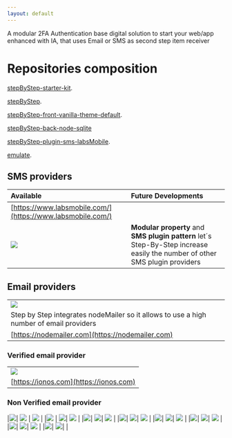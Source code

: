 ```yaml
---
layout: default
---
```


A modular 2FA Authentication base digital solution to start your web/app enhanced with IA, that uses Email or SMS as second step item receiver

# Repositories composition

[stepByStep-starter-kit](https://github.com/hectorserranodelafuente/stepByStep-starter-kit).

[stepByStep](https://github.com/hectorserranodelafuente/stepByStep).

[stepByStep-front-vanilla-theme-default](https://github.com/hectorserranodelafuente/stepByStep-front-vanilla-theme-default).

[stepByStep-back-node-sqlite](https://github.com/hectorserranodelafuente/stepByStep-back-node-sqlite)

[stepByStep-plugin-sms-labsMobile](https://github.com/hectorserranodelafuente/stepByStep-plugin-sms-labsMobile).

[emulate](https://github.com/hectorserranodelafuente/emulate).


## SMS providers

|  Available   | Future Developments |
|:-------------|:-------------|
| [https://www.labsmobile.com/](https://www.labsmobile.com/) |           | 
| ![](documentation/img/labsMobile.jpg) | **Modular property** and **SMS plugin pattern** let´s Step-By-Step increase easily the number of other SMS plugin providers |



## Email providers

|    |
|:-------------|
|![](documentation/img/logosProviders/nodeMailer.jpg)|
| Step by Step integrates nodeMailer so it allows to use a high number of email providers|
| [https://nodemailer.com](https://nodemailer.com) |



### Verified email provider

|    |
|:-------------|
|![](documentation/img/logosProviders/ionos.jpg)|
| [https://ionos.com](https://ionos.com) |


### Non Verified email provider 

|![](documentation/img/logosProviders/microsoft.jpg)|  ![](documentation/img/logosProviders/gmail.jpg) | ![](documentation/img/logosProviders/amazon.jpg) |
|![](documentation/img/logosProviders/zoho.jpg) | ![](documentation/img/logosProviders/goDaddy.jpg)|  ![](documentation/img/logosProviders/iCloud.jpg) |
|![](documentation/img/logosProviders/aol.jpg)| ![](documentation/img/logosProviders/brevo.jpg)|  ![](documentation/img/logosProviders/debugMail.jpg) |
|![](documentation/img/logosProviders/dyn.jpg)| ![](documentation/img/logosProviders/fastMail.jpg)|  ![](documentation/img/logosProviders/gandi.jpg) |
|![](documentation/img/logosProviders/mailchimp.jpg)| ![](documentation/img/logosProviders/mailee.jpg)|  ![](documentation/img/logosProviders/mailjet.jpg) |
|![](documentation/img/logosProviders/onlineee.jpg)| ![](documentation/img/logosProviders/postmark.jpg)|  ![](documentation/img/logosProviders/mandrill.jpg) |
|![](documentation/img/logosProviders/sendcloud.jpg)| ![](documentation/img/logosProviders/sendgrid.jpg)|  ![](documentation/img/logosProviders/sparkpost.jpg) |
|![](documentation/img/logosProviders/yahoo.jpg)| ![](documentation/img/logosProviders/yandex.jpg)|  |


